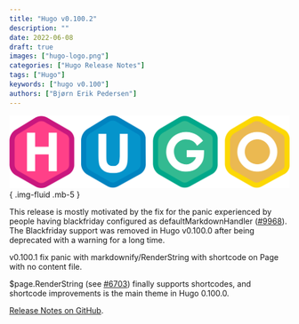 ```yaml
---
title: "Hugo v0.100.2"
description: ""
date: 2022-06-08
draft: true
images: ["hugo-logo.png"]
categories: ["Hugo Release Notes"]
tags: ["Hugo"]
keywords: ["hugo v0.100"]
authors: ["Bjørn Erik Pedersen"]
---
```


![Hugo](hugo-logo.svg)
{ .img-fluid .mb-5 }

This release is mostly motivated by the fix for the panic experienced by people having blackfriday configured as defaultMarkdownHandler ([#9968](https://github.com/gohugoio/hugo/issues/9968)). The Blackfriday support was removed in Hugo v0.100.0 after being deprecated with a warning for a long time.

v0.100.1 fix panic with markdownify/RenderString with shortcode on Page with no content file.

$page.RenderString (see [#6703](https://github.com/gohugoio/hugo/issues/6703)) finally supports shortcodes, and shortcode improvements is the main theme in Hugo 0.100.0.


[Release Notes on GitHub](https://github.com/gohugoio/hugo/releases).
